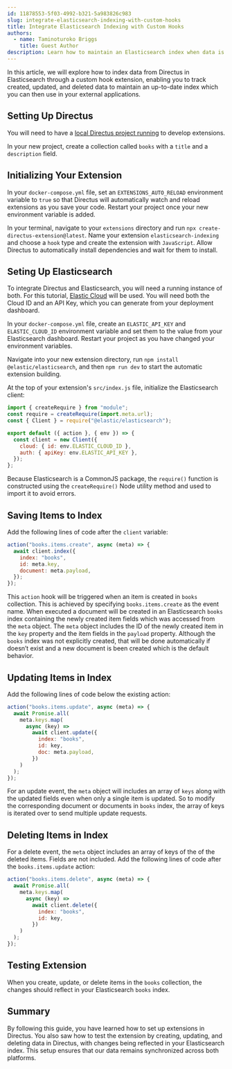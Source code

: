 ```yaml
---
id: 11878553-5f03-4992-b321-5a983826c983
slug: integrate-elasticsearch-indexing-with-custom-hooks
title: Integrate Elasticsearch Indexing with Custom Hooks
authors:
  - name: Taminoturoko Briggs
    title: Guest Author
description: Learn how to maintain an Elasticsearch index when data is created, updated, and deleted.
---
```

In this article, we will explore how to index data from Directus in Elasticsearch through a custom hook extension, enabling you to track created, updated, and deleted data to maintain an up-to-date index which you can then use in your external applications.

## Setting Up Directus

You will need to have a [local Directus project running](/getting-started/overview) to develop extensions.

In your new project, create a collection called `books` with a `title` and a `description` field.

## Initializing Your Extension

In your `docker-compose.yml` file, set an `EXTENSIONS_AUTO_RELOAD` environment variable to `true` so that Directus will automatically watch and reload extensions as you save your code. Restart your project once your new environment variable is added.

In your terminal, navigate to your `extensions` directory and run `npx create-directus-extension@latest`. Name your extension `elasticsearch-indexing` and choose a `hook` type and create the extension with `JavaScript`. Allow Directus to automatically install dependencies and wait for them to install.

## Seting Up Elasticsearch

To integrate Directus and Elasticsearch, you will need a running instance of both. For this tutorial, [Elastic Cloud](https://www.elastic.co/cloud/elasticsearch-service/signup) will be used. You will need both the Cloud ID and an API Key, which you can generate from your deployment dashboard.

In your `docker-compose.yml` file, create an `ELASTIC_API_KEY` and `ELASTIC_CLOUD_ID` environment variable and set them to the value from your Elasticsearch dashboard. Restart your project as you have changed your environment variables.

Navigate into your new extension directory, run `npm install @elastic/elasticsearch`, and then `npm run dev` to start the automatic extension building.

At the top of your extension's `src/index.js` file, initialize the Elasticsearch client:

```js
import { createRequire } from "module";
const require = createRequire(import.meta.url);
const { Client } = require("@elastic/elasticsearch");

export default ({ action }, { env }) => {
  const client = new Client({
    cloud: { id: env.ELASTIC_CLOUD_ID },
    auth: { apiKey: env.ELASTIC_API_KEY },
  });
};
```
Because Elasticsearch is a CommonJS package, the `require()` function is constructed using the `createRequire()` Node utility method and used to import it to avoid errors.
## Saving Items to Index
Add the following lines of code after the `client` variable:
```js
action("books.items.create", async (meta) => {
  await client.index({
    index: "books",
    id: meta.key,
    document: meta.payload,
  });
});
```
This `action` hook will be triggered when an item is created in `books` collection. This is achieved by specifying `books.items.create` as the event name.
When executed a document will be created in an Elasticsearch `books` index containing the newly created item fields which was accessed from the `meta` object. The `meta` object includes the ID of the newly created item in the `key` property and the item fields in the `payload` property.
Although the `books` index was not explicitly created, that will be done automatically if doesn’t exist and a new document is been created which is the default behavior.
## Updating Items in Index
Add the following lines of code below the existing action:
```js
action("books.items.update", async (meta) => {
  await Promise.all(
    meta.keys.map(
      async (key) =>
        await client.update({
          index: "books",
          id: key,
          doc: meta.payload,
        })
    )
  );
});
```
For an update event, the `meta` object will includes an array of `keys` along with the updated fields even when only a single item is updated. So to modify the corresponding document or documents in `books` index, the array of keys is iterated over to send multiple update requests.

## Deleting Items in Index
For a delete event, the `meta` object includes an array of keys of the of the deleted items. Fields are not included. Add the following lines of code after the `books.items.update` action:
```js
action("books.items.delete", async (meta) => {
  await Promise.all(
    meta.keys.map(
      async (key) =>
        await client.delete({
          index: "books",
          id: key,
        })
    )
  );
});
```

## Testing Extension
When you create, update, or delete items in the `books` collection, the changes should reflect in your Elasticsearch `books` index.

## Summary
By following this guide, you have learned how to set up extensions in Directus. You also saw how to test the extension by creating, updating, and deleting data in Directus, with changes being reflected in your Elasticsearch index. This setup ensures that our data remains synchronized across both platforms.
